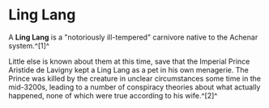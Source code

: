 # Ling Lang
A **Ling Lang** is a "notoriously ill-tempered" carnivore native to the Achenar system.^[1]^

Little else is known about them at this time, save that the Imperial Prince Aristide de Lavigny kept a Ling Lang as a pet in his own menagerie. The Prince was killed by the creature in unclear circumstances some time in the mid-3200s, leading to a number of conspiracy theories about what actually happened, none of which were true according to his wife.^[2]^